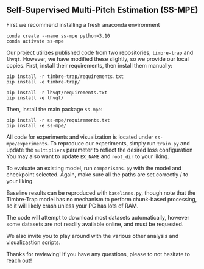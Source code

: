 ## Self-Supervised Multi-Pitch Estimation (SS-MPE)

First we recommend installing a fresh anaconda environment
```
conda create --name ss-mpe python=3.10
conda activate ss-mpe
```

Our project utilizes published code from two repositories, ```timbre-trap``` and ```lhvqt```.
However, we have modified these slightly, so we provide our local copies.
First, install their requirements, then install them manually:
```
pip install -r timbre-trap/requirements.txt
pip install -e timbre-trap/
```
```
pip install -r lhvqt/requirements.txt
pip install -e lhvqt/
```

Then, install the main package ```ss-mpe```:
```
pip install -r ss-mpe/requirements.txt
pip install -e ss-mpe/
```

All code for experiments and visualization is located under ```ss-mpe/experiments```.
To reproduce our experiments, simply run ```train.py``` and update the ```multipliers``` parameter to reflect the desired loss configuration
You may also want to update ```EX_NAME``` and ```root_dir``` to your liking. 

To evaluate an existing model, run ```comparisons.py``` with the model and checkpoint selected.
Again, make sure all the paths are set correctly / to your liking.

Baseline results can be reproduced with ```baselines.py```, though note that the Timbre-Trap model has no mechanism to perform chunk-based processing, so it will likely crash unless your PC has lots of RAM.

The code will attempt to download most datasets automatically, however some datasets are not readily available online, and must be requested.

We also invite you to play around with the various other analysis and visualizastion scripts.

Thanks for reviewing!
If you have any questions, please to not hesitate to reach out!
